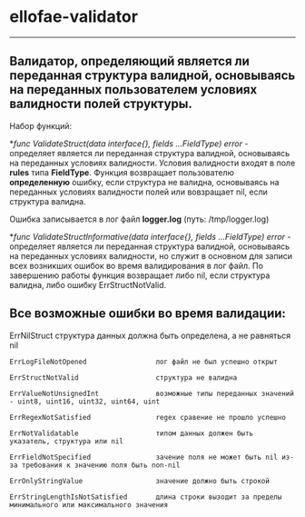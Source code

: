# ellofae-validator
___________________________________

## Валидатор, определяющий является ли переданная структура валидной, основываясь на переданных пользователем условиях валидности полей структуры.

Набор функций:

**func ValidateStruct(data interface{}, fields ...*FieldType) error** - определяет является ли переданная структура валидной, основываясь на переданных условиях валидности. Условия валидности входят в поле **rules** типа **FieldType**. Функция возвращает пользователю **определенную** ошибку, если структура не валидна, основываясь на переданных условиях валидности полей или вовзращает nil, если структура валидна.

Ошибка записывается в лог файл **logger.log** (путь: /tmp/logger.log)

**func ValidateStructInformative(data interface{}, fields ...*FieldType) error** - определяет является ли переданная структура валидной, основываясь на переданных условиях валидности, но служит в основном для записи всех возникших ошибок во время валидирования в лог файл. По завершению работы функция возвращает либо nil, если структура валидна, либо ошибку ErrStructNotValid.

## Все возможные ошибки во время валидации:
  ErrNilStruct                        структура данных должна быть определена, а не равняться nil
  
	ErrLogFileNotOpened                 лог файл не был успешно открыт
  
	ErrStructNotValid                   структура не валидна
  
	ErrValueNotUnsignedInt              возможные типы переданных значений - uint8, uint16, uint32, uint64, uint
  
	ErrRegexNotSatisfied                regex сравение не прошло успешно
  
	ErrNotValidatable                   типом данных должен быть указатель, структура или nil
  
	ErrFieldNotSpecified                зачение поля не может быть nil из-за требования к значению поля быть non-nil
  
	ErrOnlyStringValue                  значение должно быть строкой
  
	ErrStringLengthIsNotSatisfied       длина строки вызодит за пределы минимального или максимального значения
